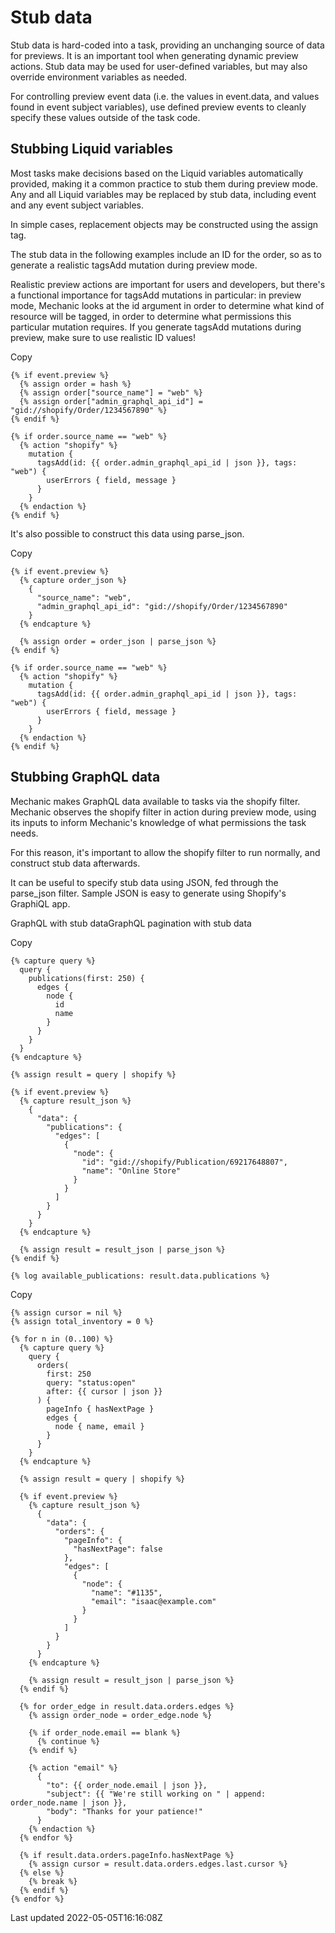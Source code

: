 # Stub data

Stub data is hard-coded into a task, providing an unchanging source of data for previews. It is an important tool when generating dynamic preview actions. Stub data may be used for user-defined variables, but may also override environment variables as needed.

For controlling preview event data (i.e. the values in event.data, and values found in event subject variables), use defined preview events to cleanly specify these values outside of the task code.

## Stubbing Liquid variables

Most tasks make decisions based on the Liquid variables automatically provided, making it a common practice to stub them during preview mode. Any and all Liquid variables may be replaced by stub data, including event and any event subject variables.

In simple cases, replacement objects may be constructed using the assign tag.

The stub data in the following examples include an ID for the order, so as to generate a realistic tagsAdd mutation during preview mode.

Realistic preview actions are important for users and developers, but there's a functional importance for tagsAdd mutations in particular: in preview mode, Mechanic looks at the id argument in order to determine what kind of resource will be tagged, in order to determine what permissions this particular mutation requires. If you generate tagsAdd mutations during preview, make sure to use realistic ID values!

Copy

    {% if event.preview %}
      {% assign order = hash %}
      {% assign order["source_name"] = "web" %}
      {% assign order["admin_graphql_api_id"] = "gid://shopify/Order/1234567890" %}
    {% endif %}
    
    {% if order.source_name == "web" %}
      {% action "shopify" %}
        mutation {
          tagsAdd(id: {{ order.admin_graphql_api_id | json }}, tags: "web") {
            userErrors { field, message }
          }
        }
      {% endaction %}
    {% endif %}

It's also possible to construct this data using parse\_json.

Copy

    {% if event.preview %}
      {% capture order_json %}
        {
          "source_name": "web",
          "admin_graphql_api_id": "gid://shopify/Order/1234567890"
        }
      {% endcapture %}
    
      {% assign order = order_json | parse_json %}
    {% endif %}
    
    {% if order.source_name == "web" %}
      {% action "shopify" %}
        mutation {
          tagsAdd(id: {{ order.admin_graphql_api_id | json }}, tags: "web") {
            userErrors { field, message }
          }
        }
      {% endaction %}
    {% endif %}

## Stubbing GraphQL data

Mechanic makes GraphQL data available to tasks via the shopify filter. Mechanic observes the shopify filter in action during preview mode, using its inputs to inform Mechanic's knowledge of what permissions the task needs.

For this reason, it's important to allow the shopify filter to run normally, and construct stub data afterwards.

It can be useful to specify stub data using JSON, fed through the parse\_json filter. Sample JSON is easy to generate using Shopify's GraphiQL app.

GraphQL with stub dataGraphQL pagination with stub data

Copy

    {% capture query %}
      query {
        publications(first: 250) {
          edges {
            node {
              id
              name
            }
          }
        }
      }
    {% endcapture %}
    
    {% assign result = query | shopify %}
    
    {% if event.preview %}
      {% capture result_json %}
        {
          "data": {
            "publications": {
              "edges": [
                {
                  "node": {
                    "id": "gid://shopify/Publication/69217648807",
                    "name": "Online Store"
                  }
                }
              ]
            }
          }
        }
      {% endcapture %}
    
      {% assign result = result_json | parse_json %}
    {% endif %}
    
    {% log available_publications: result.data.publications %}

Copy

    {% assign cursor = nil %}
    {% assign total_inventory = 0 %}
    
    {% for n in (0..100) %}
      {% capture query %}
        query {
          orders(
            first: 250
            query: "status:open"
            after: {{ cursor | json }}
          ) {
            pageInfo { hasNextPage }
            edges {
              node { name, email }
            }
          }
        }
      {% endcapture %}
    
      {% assign result = query | shopify %}
    
      {% if event.preview %}
        {% capture result_json %}
          {
            "data": {
              "orders": {
                "pageInfo": {
                  "hasNextPage": false
                },
                "edges": [
                  {
                    "node": {
                      "name": "#1135",
                      "email": "isaac@example.com"
                    }
                  }
                ]
              }
            }
          }
        {% endcapture %}
    
        {% assign result = result_json | parse_json %}
      {% endif %}
    
      {% for order_edge in result.data.orders.edges %}
        {% assign order_node = order_edge.node %}
    
        {% if order_node.email == blank %}
          {% continue %}
        {% endif %}
    
        {% action "email" %}
          {
            "to": {{ order_node.email | json }},
            "subject": {{ "We're still working on " | append: order_node.name | json }},
            "body": "Thanks for your patience!"
          }
        {% endaction %}
      {% endfor %}
    
      {% if result.data.orders.pageInfo.hasNextPage %}
        {% assign cursor = result.data.orders.edges.last.cursor %}
      {% else %}
        {% break %}
      {% endif %}
    {% endfor %}

Last updated 2022-05-05T16:16:08Z